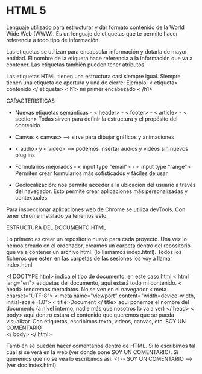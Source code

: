 # HTML 5
Lenguaje utilizado para estructurar y dar formato contenido de la World Wide Web (WWW). Es un lenguaje de etiquetas que te permite hacer referencia a todo tipo de información.

Las etiquetas se utilizan para encapsular información y dotarla de mayor entidad. El nombre de la etiqueta hace referencia a la información que va a contener. Las etiquetas también pueden tener atributos.

Las etiquetas HTML tienen una estructura casi siempre igual. Siempre tienen una etiqueta de apertura y una de cierre:
Ejemplo:
     < etiqueta> contenido </ etiqueta>
     < h1> mi primer encabezado < /h1>

CARACTERISTICAS
- Nuevas etiquetas semánticas
        - < header>
        - < footer>
        - < article>
        - < section>
        Todas sirven para definir la estructura y el propósito del contenido
    
- Canvas < canvas> --> sirve para dibujar gráficos y animaciones

- < audio> y < video> --> podemos insertar audios y videos sin nuevos plug ins

- Formularios mejorados
        - < input type "email">
        - < input type "range">
        Permiten crear formularios más sofisticados y fáciles de usar

- Geolocalización: nos permite acceder a la ubicacion del usuario a través del navegador. Esto permite crear aplicaciones más personalizadas y contextuales.

Para inspeccionar aplicaciones web de Chrome se utiliza devTools. Con tener chrome instalado ya tenemos esto.



ESTRUCTURA DEL DOCUMENTO HTML

Lo primero es crear un repositorio nuevo para cada proyecto.
Una vez lo hemos creado en el ordenador, creamos un carpeta dentro del repositorio que va a contener un archivo html. (lo llamamos index.html). Todos los ficheros que esten en las carpetas de las sesiones los voy a llamar index.html

<! DOCTYPE html> indica el tipo de documento, en este caso html
< html lang="en"> etiquetas del documento, aqui estará todo mi contenido.
< head> tendremos metadatos. No se ven en el navegador
    < meta charset="UTF-8">
    < meta name="viewport" content="width=device-width, initial-scale=1.0">
    < title>Document </ title> aqui ponemos el nombre del documento (a nivel interno, nadie más que nosotros lo va a ver)
</ head>
< body> aqui dentro estará el contenido que queremos que se pueda visualizar. Con etiquetas, escribimos texto, videos, canvas, etc.
SOY UN COMENTARIO    
</ body>
</ html>

También se pueden hacer comentarios dentro de HTML. Si lo escribimos tal cual sí se verá en la web (ver donde pone SOY UN COMENTARIO). Si queremos que no se vea lo escribimos así:
<! -- SOY UN COMENTARIO --> (ver doc index.html)

